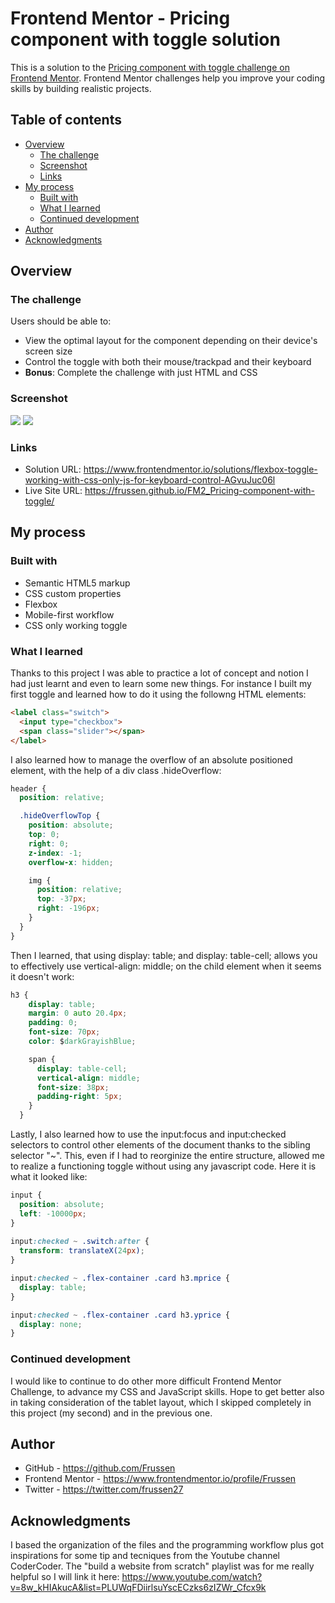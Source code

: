 # Frontend Mentor - Pricing component with toggle solution

This is a solution to the [Pricing component with toggle challenge on Frontend Mentor](https://www.frontendmentor.io/challenges/pricing-component-with-toggle-8vPwRMIC). Frontend Mentor challenges help you improve your coding skills by building realistic projects. 

## Table of contents

- [Overview](#overview)
  - [The challenge](#the-challenge)
  - [Screenshot](#screenshot)
  - [Links](#links)
- [My process](#my-process)
  - [Built with](#built-with)
  - [What I learned](#what-i-learned)
  - [Continued development](#continued-development)
- [Author](#author)
- [Acknowledgments](#acknowledgments)

## Overview

### The challenge

Users should be able to:

- View the optimal layout for the component depending on their device's screen size
- Control the toggle with both their mouse/trackpad and their keyboard
- **Bonus**: Complete the challenge with just HTML and CSS

### Screenshot

![](./images\FireShot_PricingToggle_Desktop.png)
![](./images\FireShot_PricingToggle_Mobile.png)

### Links

- Solution URL: https://www.frontendmentor.io/solutions/flexbox-toggle-working-with-css-only-js-for-keyboard-control-AGvuJuc06l
- Live Site URL: https://frussen.github.io/FM2_Pricing-component-with-toggle/

## My process

### Built with

- Semantic HTML5 markup
- CSS custom properties
- Flexbox
- Mobile-first workflow
- CSS only working toggle

### What I learned

Thanks to this project I was able to practice a lot of concept and notion I had just learnt and even to learn some new things. For instance I built my first toggle and learned how to do it using the followng HTML elements: 

```html
<label class="switch">
  <input type="checkbox">
  <span class="slider"></span>
</label>
```
I also learned how to manage the overflow of an absolute positioned element, with the help of a div class .hideOverflow:

```css
header {
  position: relative;

  .hideOverflowTop {
    position: absolute;
    top: 0;
    right: 0;
    z-index: -1;
    overflow-x: hidden;

    img {
      position: relative;
      top: -37px;
      right: -196px;
    }
  }
}
```

Then I learned, that using display: table; and display: table-cell; allows you to effectively use vertical-align: middle; on the child element when it seems it doesn't work:

```css
h3 {
    display: table;
    margin: 0 auto 20.4px;
    padding: 0;
    font-size: 70px;
    color: $darkGrayishBlue;

    span {
      display: table-cell;
      vertical-align: middle;
      font-size: 38px;
      padding-right: 5px;
    }
  }
```

Lastly, I also learned how to use the input:focus and input:checked selectors to control other elements of the document thanks to the sibling selector "~". This, even if I had to reorginize the entire structure, allowed me to realize a functioning toggle without using any javascript code. Here it is what it looked like:

```css
input { 
  position: absolute;
  left: -10000px;
}
  
input:checked ~ .switch:after {
  transform: translateX(24px);
}

input:checked ~ .flex-container .card h3.mprice {
  display: table;
}

input:checked ~ .flex-container .card h3.yprice {
  display: none;
}
```

### Continued development

I would like to continue to do other more difficult Frontend Mentor Challenge, to advance my CSS and JavaScript skills. Hope to get better also in taking consideration of the tablet layout, which I skipped completely in this project (my second) and in the previous one.

## Author

- GitHub - https://github.com/Frussen
- Frontend Mentor - https://www.frontendmentor.io/profile/Frussen
- Twitter - https://twitter.com/frussen27

## Acknowledgments

I based the organization of the files and the programming workflow plus got inspirations for some tip and tecniques from the Youtube channel CoderCoder. The "build a website from scratch" playlist was for me really helpful so I will link it here:
https://www.youtube.com/watch?v=8w_kHIAkucA&list=PLUWqFDiirlsuYscECzks6zIZWr_Cfcx9k

